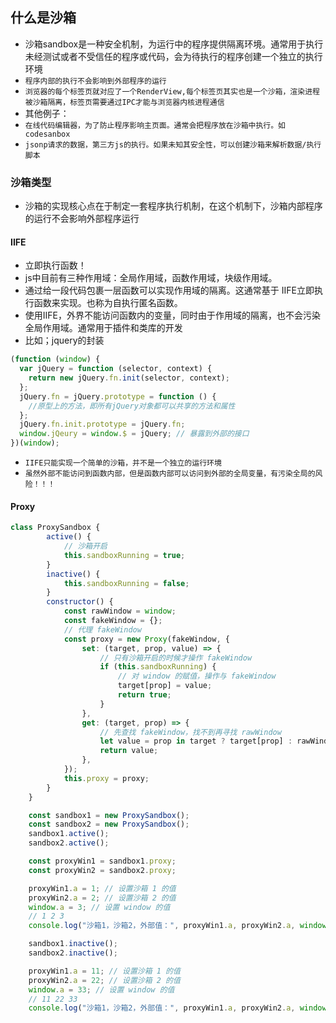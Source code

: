## 什么是沙箱
* 沙箱sandbox是一种安全机制，为运行中的程序提供隔离环境。通常用于执行未经测试或者不受信任的程序或代码，会为待执行的程序创建一个独立的执行环境
* `程序内部的执行不会影响到外部程序的运行`
* `浏览器的每个标签页就对应了一个RenderView,每个标签页其实也是一个沙箱，渲染进程被沙箱隔离，标签页需要通过IPC才能与浏览器内核进程通信`
* 其他例子：
* `在线代码编辑器，为了防止程序影响主页面。通常会把程序放在沙箱中执行。如 codesanbox`
* `jsonp请求的数据，第三方js的执行。如果未知其安全性，可以创建沙箱来解析数据/执行脚本`

### 沙箱类型
* 沙箱的实现核心点在于制定一套程序执行机制，在这个机制下，沙箱内部程序的运行不会影响外部程序运行

#### IIFE
* 立即执行函数！
* js中目前有三种作用域：全局作用域，函数作用域，块级作用域。
* 通过给一段代码包裹一层函数可以实现作用域的隔离。这通常基于 IIFE立即执行函数来实现。也称为自执行匿名函数。
* 使用IIFE，外界不能访问函数内的变量，同时由于作用域的隔离，也不会污染全局作用域。通常用于插件和类库的开发
* 比如；jquery的封装
```js
(function (window) {
  var jQuery = function (selector, context) {
    return new jQuery.fn.init(selector, context);
  };
  jQuery.fn = jQuery.prototype = function () {
    //原型上的方法，即所有jQuery对象都可以共享的方法和属性
  };
  jQuery.fn.init.prototype = jQuery.fn;
  window.jQeury = window.$ = jQuery; // 暴露到外部的接口
})(window);
```
* `IIFE只能实现一个简单的沙箱，并不是一个独立的运行环境`
* `虽然外部不能访问到函数内部，但是函数内部可以访问到外部的全局变量，有污染全局的风险！！！`

#### Proxy
```js
class ProxySandbox {
        active() {
            // 沙箱开启
            this.sandboxRunning = true;
        }
        inactive() {
            this.sandboxRunning = false;
        }
        constructor() {
            const rawWindow = window;
            const fakeWindow = {};
            // 代理 fakeWindow
            const proxy = new Proxy(fakeWindow, {
                set: (target, prop, value) => {
                    // 只有沙箱开启的时候才操作 fakeWindow
                    if (this.sandboxRunning) {
                        // 对 window 的赋值，操作与 fakeWindow
                        target[prop] = value;
                        return true;
                    }
                },
                get: (target, prop) => {
                    // 先查找 fakeWindow，找不到再寻找 rawWindow
                    let value = prop in target ? target[prop] : rawWindow[prop];
                    return value;
                },
            });
            this.proxy = proxy;
        }
    }

    const sandbox1 = new ProxySandbox();
    const sandbox2 = new ProxySandbox();
    sandbox1.active();
    sandbox2.active();

    const proxyWin1 = sandbox1.proxy;
    const proxyWin2 = sandbox2.proxy;

    proxyWin1.a = 1; // 设置沙箱 1 的值
    proxyWin2.a = 2; // 设置沙箱 2 的值
    window.a = 3; // 设置 window 的值
    // 1 2 3
    console.log("沙箱1，沙箱2，外部值：", proxyWin1.a, proxyWin2.a, window.a);

    sandbox1.inactive();
    sandbox2.inactive();

    proxyWin1.a = 11; // 设置沙箱 1 的值
    proxyWin2.a = 22; // 设置沙箱 2 的值
    window.a = 33; // 设置 window 的值
    // 11 22 33
    console.log("沙箱1，沙箱2，外部值：", proxyWin1.a, proxyWin2.a, window.a);
```
